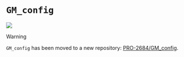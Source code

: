 # `GM_config`

[![](https://img.shields.io/badge/Crazy%20Thur.-V%20me%2050-red?logo=kfc)](https://greasyfork.org/rails/active_storage/blobs/redirect/eyJfcmFpbHMiOnsibWVzc2FnZSI6IkJBaHBBaWZvIiwiZXhwIjpudWxsLCJwdXIiOiJibG9iX2lkIn19--10e04ed7ed56ae18d22cec6d675b34fd579cecab/wechat.jpeg?locale=zh-CN)

> [!WARNING]
> `GM_config` has been moved to a new repository: [PRO-2684/GM_config](https://github.com/PRO-2684/GM_config).
